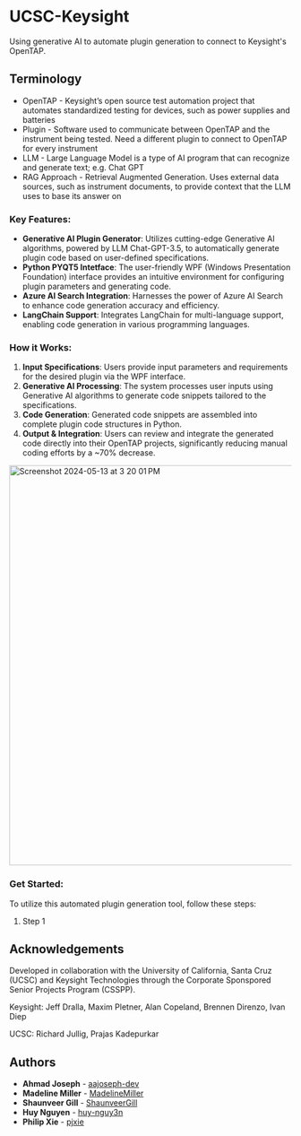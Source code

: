 # UCSC-Keysight
Using generative AI to automate plugin generation to connect to Keysight's OpenTAP.

## Terminology
* OpenTAP - Keysight’s open source test automation project that automates standardized testing for devices, such as power supplies and batteries
* Plugin - Software used to communicate between OpenTAP and the instrument being tested. Need a different plugin to connect to OpenTAP for every instrument
* LLM - Large Language Model is a type of AI program that can recognize and generate text; e.g. Chat GPT
* RAG Approach - Retrieval Augmented Generation. Uses external data sources, such as instrument documents, to provide context that the LLM uses to base its answer on

### Key Features:
- **Generative AI Plugin Generator**: Utilizes cutting-edge Generative AI algorithms, powered by LLM Chat-GPT-3.5, to automatically generate plugin code based on user-defined specifications.
- **Python PYQT5 Intetface**: The user-friendly WPF (Windows Presentation Foundation) interface provides an intuitive environment for configuring plugin parameters and generating code.
- **Azure AI Search Integration**: Harnesses the power of Azure AI Search to enhance code generation accuracy and efficiency.
- **LangChain Support**: Integrates LangChain for multi-language support, enabling code generation in various programming languages.

### How it Works:
1. **Input Specifications**: Users provide input parameters and requirements for the desired plugin via the WPF interface.
2. **Generative AI Processing**: The system processes user inputs using Generative AI algorithms to generate code snippets tailored to the specifications.
3. **Code Generation**: Generated code snippets are assembled into complete plugin code structures in Python.
4. **Output & Integration**: Users can review and integrate the generated code directly into their OpenTAP projects, significantly reducing manual coding efforts by a ~70% decrease.

<img width="714" alt="Screenshot 2024-05-13 at 3 20 01 PM" src="https://github.com/aajoseph-dev/UCSC-Keysight/assets/92142459/a57ea050-272b-4671-bc5a-88e12da39377">


### Get Started:
To utilize this automated plugin generation tool, follow these steps:

1. Step 1

## Acknowledgements

Developed in collaboration with the University of California, Santa Cruz (UCSC) and Keysight Technologies through the Corporate Sponspored Senior Projects Program (CSSPP).

Keysight: Jeff Dralla, Maxim Pletner, Alan Copeland, Brennen Direnzo, Ivan Diep

UCSC: Richard Jullig, Prajas Kadepurkar

## Authors

- **Ahmad Joseph** - [aajoseph-dev](https://github.com/aajoseph-dev)
- **Madeline Miller** - [MadelineMiller](https://github.com/MadelineMiller)
- **Shaunveer Gill** - [ShaunveerGill](https://github.com/ShaunveerGill)
- **Huy Nguyen** - [huy-nguy3n](https://github.com/huy-nguy3n)
- **Philip Xie** - [pjxie](https://github.com/pjxie)
